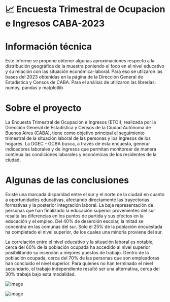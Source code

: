 # 📈 Encuesta Trimestral de Ocupacion e Ingresos CABA-2023

# Información técnica 
Este informe se propone obtener algunas aproximaciones respecto a la distribución geográfica de la muestra poniendo el foco en el nivel educativo y su relación con las situación económica-laboral. Para eso se utilzaron las bases del 2023 obtenidas en la página de la Dirección General de Estadística y Censos de CABA.  Para el análisis de utilizaron las librerías: numpy, pandas y matplotlib

# Sobre el proyecto
La Encuesta Trimestral de Ocupación e Ingresos (ETOI), realizada por la Dirección General de Estadística y Censos de la Ciudad Autónoma de Buenos Aires (CABA), tiene como objetivo principal el seguimiento trimestral de la situación laboral de las personas y los ingresos de los hogares. La DGEC - GCBA busca, a través de esta encuesta, generar indicadores laborales y de ingresos que permitan monitorear de manera continua las condiciones laborales y económicas de los residentes de la ciudad.

# Algunas de las conclusiones
Existe una marcada disparidad entre el sur y el norte de la ciudad en cuanto a oportunidades educativas, afectando directamente las trayectorias formativas y la posterior integración laboral. La baja representación de personas que han finalizado la educación superior provenientes del sur resalta las diferencias en los puntos de partida y sus efectos en la educación y el empleo. Del 40% de deserción escolar, la mitad se concentra en las comunas del sur. Solo el 25% de la población encuestada ha completado el nivel superior, de los cuales una minoría proviene del sur.

La correlación entre el nivel educativo y la situación laboral es notable; cerca del 60% de la población ocupada ha accedido al nivel superior posibilitando su inserción a mejores puestos de trabajo. Dentro de la población ocupada, cerca del 70% de las personas que son empleadoras han concluído el nivel superior. Para quienes no han terminado el nivel secundario, el trabajo independiente resultó ser una alternativa, cerca del 30% trabaja bajo esta modalidad. 

![image](https://github.com/Mailen-Badoza/Encuesta-Trimestral-de-Ocupacion-e-Ingresos-CABA---2023/assets/145297121/4711c168-c031-43fd-a9f6-7895942d8a47)

![image](https://github.com/Mailen-Badoza/Encuesta-Trimestral-de-Ocupacion-e-Ingresos-CABA---2023/assets/145297121/c38ceb75-c3f0-4ed2-be69-38b40a7db6e0)




